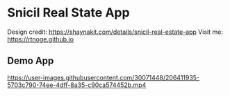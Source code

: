 # Snicil Real State App

Design credit: https://shaynakit.com/details/snicil-real-estate-app
Visit me: https://rtnoge.github.io

## Demo App

https://user-images.githubusercontent.com/30071448/206411935-5703c790-74ee-4dff-8a35-c90ca574452b.mp4
